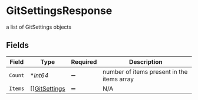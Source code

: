 # GitSettingsResponse

a list of GitSettings objects


## Fields

| Field                                               | Type                                                | Required                                            | Description                                         |
| --------------------------------------------------- | --------------------------------------------------- | --------------------------------------------------- | --------------------------------------------------- |
| `Count`                                             | **int64*                                            | :heavy_minus_sign:                                  | number of items present in the items array          |
| `Items`                                             | [][GitSettings](../../models/shared/gitsettings.md) | :heavy_minus_sign:                                  | N/A                                                 |